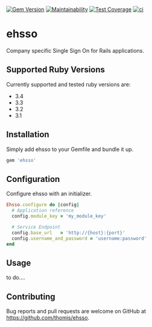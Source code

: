 [![Gem Version](https://badge.fury.io/rb/ehsso.svg)](https://badge.fury.io/rb/ehsso)
[![Maintainability](https://api.codeclimate.com/v1/badges/baea493e227c446ffe49/maintainability)](https://codeclimate.com/github/thomis/ehsso/maintainability)
[![Test Coverage](https://api.codeclimate.com/v1/badges/baea493e227c446ffe49/test_coverage)](https://codeclimate.com/github/thomis/ehsso/test_coverage)
[![ci](https://github.com/thomis/ehsso/actions/workflows/ci.yml/badge.svg)](https://github.com/thomis/ehsso/actions/workflows/ci.yml)

# ehsso

Company specific Single Sign On for Rails applications.

## Supported Ruby Versions

Currently supported and tested ruby versions are:

- 3.4
- 3.3
- 3.2
- 3.1

## Installation

Simply add ehsso to your Gemfile and bundle it up.

```Ruby
gem 'ehsso'
```

## Configuration

Configure ehsso with an initializer.

```Ruby
Ehsso.configure do |config|
  # Application reference
  config.module_key = 'my_module_key'

  # Service Endpoint
  config.base_url   = 'http://{host}:{port}'
  config.username_and_password = 'username:password'
end
```

## Usage

to do....

## Contributing

Bug reports and pull requests are welcome on GitHub at https://github.com/thomis/ehsso.
